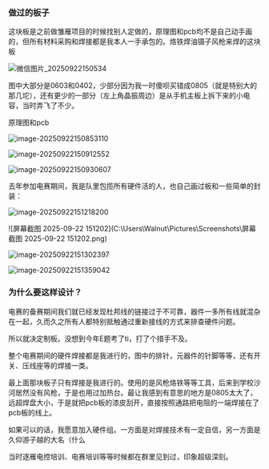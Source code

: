 ### 做过的板子

这块板是之前做雏雁项目的时候找别人定做的，原理图和pcb均不是自己动手画的，但所有材料采购和焊接都是我本人一手承包的。烙铁焊油镊子风枪来焊的这块板

![微信图片_20250922150534](C:\Users\Walnut\Desktop\微信图片_20250922150534.jpg)

图中大部分是0603和0402，少部分因为我一时傻呗买错成0805（就是特别大的那几坨），还有更少的一部分（左上角晶振周边）是从手机主板上拆下来的小电容，当时弄飞了不少。

原理图和pcb

![image-20250922150853110](C:\Users\Walnut\AppData\Roaming\Typora\typora-user-images\image-20250922150853110.png)

![image-20250922150912552](C:\Users\Walnut\AppData\Roaming\Typora\typora-user-images\image-20250922150912552.png)

![image-20250922150930607](C:\Users\Walnut\AppData\Roaming\Typora\typora-user-images\image-20250922150930607.png)

去年参加电赛期间，我是队里包揽所有硬件活的人，也自己画过板和一些简单的封装：

![image-20250922151218200](C:\Users\Walnut\AppData\Roaming\Typora\typora-user-images\image-20250922151218200.png)

![屏幕截图 2025-09-22 151202](C:\Users\Walnut\Pictures\Screenshots\屏幕截图 2025-09-22 151202.png)

![image-20250922151302397](C:\Users\Walnut\AppData\Roaming\Typora\typora-user-images\image-20250922151302397.png)

![image-20250922151359042](C:\Users\Walnut\AppData\Roaming\Typora\typora-user-images\image-20250922151359042.png)

### 为什么要这样设计？

电赛的备赛期间我们就已经发现杜邦线的链接过于不可靠，器件一多所有线就混杂在一起，久而久之所有人都特别抵触通过重新接线的方式来排查硬件问题。

所以就决定制板。没想到今年E题考了ti，打了个措手不及。

整个电赛期间的硬件焊接都是我进行的，图中的排针，元器件的针脚等等，还有开关、压线座等的焊接一类。

最上面那块板子只有焊接是我进行的。使用的是风枪烙铁等等工具，后来到学校沙河居然没有风枪，于是也用过加热台。最让我感到有意思的地方是0805太大了，远超焊盘大小，于是就把pcb板的漆皮刮开，直接按照通路把电阻的一端焊接在了pcb板的线上。

如果可以的话，我愿意加入硬件组。一方面是对焊接技术有一定自信，另一方面是久仰游子越的大名（什么

当时逐雁电控培训、电赛培训等等时候都在群里见到过，印象超级深刻。